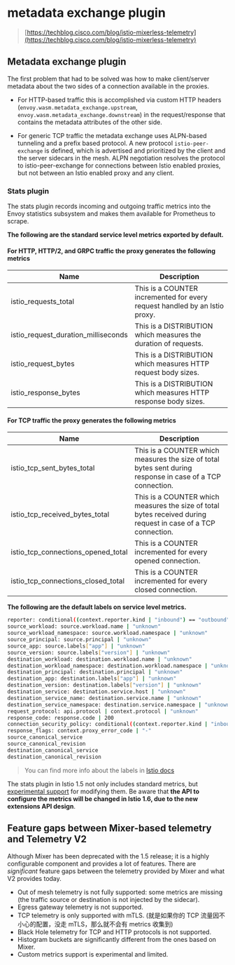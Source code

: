 # metadata exchange plugin

> [https://techblog.cisco.com/blog/istio-mixerless-telemetry](https://techblog.cisco.com/blog/istio-mixerless-telemetry)

## Metadata exchange plugin

The first problem that had to be solved was how to make client/server metadata about the two sides of a connection available in the proxies.

- For HTTP-based traffic this is accomplished via custom HTTP headers (`envoy.wasm.metadata_exchange.upstream`, `envoy.wasm.metadata_exchange.downstream`) in the request/response that contains the metadata attributes of the other side.

- For generic TCP traffic the metadata exchange uses ALPN-based tunneling and a prefix based protocol. A new protocol `istio-peer-exchange` is defined, which is advertised and prioritized by the client and the server sidecars in the mesh. ALPN negotiation resolves the protocol to istio-peer-exchange for connections between Istio enabled proxies, but not between an Istio enabled proxy and any client.

### Stats plugin

The stats plugin records incoming and outgoing traffic metrics into the Envoy statistics subsystem and makes them available for Prometheus to scrape.

**The following are the standard service level metrics exported by default.**

#### For HTTP, HTTP/2, and GRPC traffic the proxy generates the following metrics

| Name                                | Description                                                  |
| ----------------------------------- | ------------------------------------------------------------ |
| istio_requests_total                | This is a COUNTER incremented for every request handled by an Istio proxy. |
| istio_request_duration_milliseconds | This is a DISTRIBUTION which measures the duration of requests. |
| istio_request_bytes                 | This is a DISTRIBUTION which measures HTTP request body sizes. |
| istio_response_bytes                | This is a DISTRIBUTION which measures HTTP response body sizes. |

#### For TCP traffic the proxy generates the following metrics

| Name                               | Description                                                  |
| ---------------------------------- | ------------------------------------------------------------ |
| istio_tcp_sent_bytes_total         | This is a COUNTER which measures the size of total bytes sent during response in case of a TCP connection. |
| istio_tcp_received_bytes_total     | This is a COUNTER which measures the size of total bytes received during request in case of a TCP connection. |
| istio_tcp_connections_opened_total | This is a COUNTER incremented for every opened connection.   |
| istio_tcp_connections_closed_total | This is a COUNTER incremented for every closed connection.   |

**The following are the default labels on service level metrics.**

```bash
reporter: conditional((context.reporter.kind | "inbound") == "outbound", "source", "destination")
source_workload: source.workload.name | "unknown"
source_workload_namespace: source.workload.namespace | "unknown"
source_principal: source.principal | "unknown"
source_app: source.labels["app"] | "unknown"
source_version: source.labels["version"] | "unknown"
destination_workload: destination.workload.name | "unknown"
destination_workload_namespace: destination.workload.namespace | "unknown"
destination_principal: destination.principal | "unknown"
destination_app: destination.labels["app"] | "unknown"
destination_version: destination.labels["version"] | "unknown"
destination_service: destination.service.host | "unknown"
destination_service_name: destination.service.name | "unknown"
destination_service_namespace: destination.service.namespace | "unknown"
request_protocol: api.protocol | context.protocol | "unknown"
response_code: response.code | 200
connection_security_policy: conditional((context.reporter.kind | "inbound") == "outbound", "unknown", conditional(connection.mtls | false, "mutual_tls", "none"))
response_flags: context.proxy_error_code | "-"
source_canonical_service
source_canonical_revision
destination_canonical_service
destination_canonical_revision
```

> You can find more info about the labels in [Istio docs](https://istio.io/docs/reference/config/telemetry/metrics/#labels)

The stats plugin in Istio 1.5 not only includes standard metrics, but [experimental support](https://github.com/istio/istio/wiki/Configurable-V2-Metrics) for modifying them. Be aware that **the API to configure the metrics will be changed in Istio 1.6, due to the new extensions API design**.

## Feature gaps between Mixer-based telemetry and Telemetry V2

Although Mixer has been deprecated with the 1.5 release; it is a highly configurable component and provides a lot of features. There are *significant* feature gaps between the telemetry provided by Mixer and what V2 provides today.

- Out of mesh telemetry is not fully supported: some metrics are missing (the traffic source or destination is not injected by the sidecar).
- Egress gateway telemetry is not supported.
- TCP telemetry is only supported with mTLS. (就是如果你的 TCP 流量因不小心的配置，没走 mTLS，那么就不会有 metrics 收集到)
- Black Hole telemetry for TCP and HTTP protocols is not supported.
- Histogram buckets are significantly different from the ones based on Mixer.
- Custom metrics support is experimental and limited.
